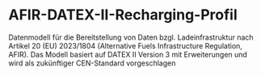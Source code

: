 # AFIR-DATEX-II-Recharging-Profil
Datenmodell für die Bereitstellung von Daten bzgl. Ladeinfrastruktur nach Artikel 20 (EU) 2023/1804 (Alternative Fuels Infrastructure Regulation, AFIR). Das Modell basiert auf DATEX II Version 3 mit Erweiterungen und wird als zukünftiger CEN-Standard vorgeschlagen 
